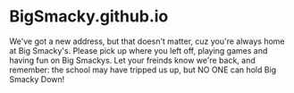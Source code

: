 # BigSmacky.github.io

We've got a new address, but that doesn't matter, cuz you're always home at Big Smacky's. Please pick up where you left off, playing games and having fun on Big Smackys. Let your freinds know we're back, and remember: the school may have tripped us up, but NO ONE can hold Big Smacky Down!
